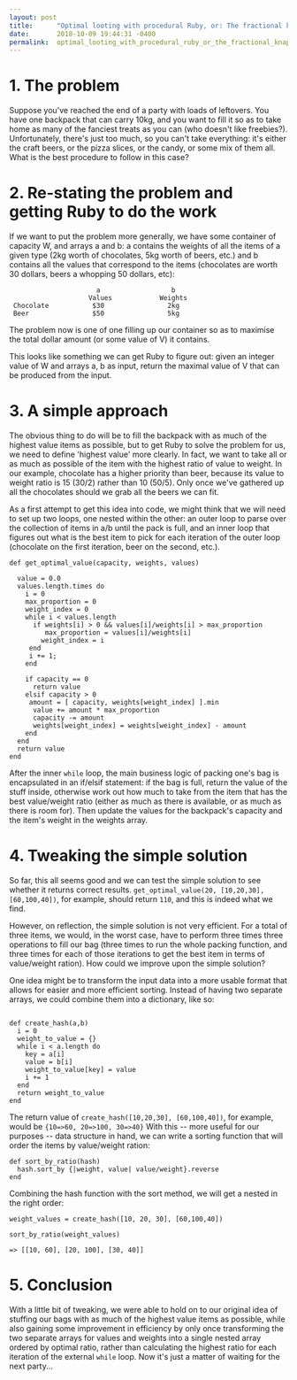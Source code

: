 ```yaml
---
layout: post
title:      "Optimal looting with procedural Ruby, or: The fractional knapsack problem"
date:       2018-10-09 19:44:31 -0400
permalink:  optimal_looting_with_procedural_ruby_or_the_fractional_knapsack_problem
---
```


# 1. The problem

Suppose you've reached the end of a party with loads of leftovers. You have one backpack that can carry 10kg, and you want to fill it so as to take home as many of the fanciest treats as you can (who doesn't like freebies?).  Unfortunately, there's just too much, so you can't take everything: it's either the craft beers, or the pizza slices, or the candy, or some mix of them all. What is the best procedure to follow in this case?

# 2. Re-stating the problem and getting Ruby to do the work

If we want to put the problem more generally, we have some container of capacity W, and arrays a and b: a contains the weights of all the items of a given type (2kg worth of chocolates, 5kg worth of beers, etc.) and b contains all the values that correspond to the items (chocolates are worth 30 dollars, beers a whopping 50 dollars, etc):

                          a                  b 
                        Values            Weights
     Chocolate           $30                2kg
     Beer                $50                5kg          


The problem now is one of one filling up our container so as to maximise the total dollar amount (or some value of V) it contains. 

This looks like something we can get Ruby to figure out: given an integer value of W and arrays a, b as input, return the maximal value of V that can be produced from the input. 

# 3. A simple approach

The obvious thing to do will be to fill the backpack with as much of the highest value items as possible, but to get Ruby to solve the problem for us, we need to define 'highest value' more clearly. In fact, we want to take all or as much as possible of the item with the highest ratio of value to weight. In our example, chocolate has a higher priority than beer, because its value to weight ratio is 15 (30/2) rather than 10 (50/5). Only once we've gathered up all the chocolates should we grab all the beers we can fit. 

As a first attempt to get this idea into code, we might think that we will need to set up two loops, one nested within the other: an outer loop to parse over the collection of items in a/b until the pack is full, and an inner loop that figures out what is the best item to pick for each iteration of the outer loop (chocolate on the first iteration, beer on the second, etc.).

```
def get_optimal_value(capacity, weights, values)

  value = 0.0
  values.length.times do 
    i = 0
    max_proportion = 0
    weight_index = 0
    while i < values.length
      if weights[i] > 0 && values[i]/weights[i] > max_proportion
         max_proportion = values[i]/weights[i]
        weight_index = i 
     end
     i += 1;
    end

    if capacity == 0
      return value
    elsif capacity > 0
     amount = [ capacity, weights[weight_index] ].min
      value += amount * max_proportion
      capacity -= amount
      weights[weight_index] = weights[weight_index] - amount
    end
  end
  return value
end
```

After the inner `while` loop, the main business logic of packing one's bag is encapsulated in an if/elsif statement: if the bag is full, return the value of the stuff inside, otherwise work out how much to take from the item that has the best value/weight ratio (either as much as there is available, or as much as there is room for). Then update the values for the backpack's capacity and the item's weight in the weights array. 

# 4. Tweaking the simple solution

So far, this all seems good and we can test the simple solution to see whether it returns correct results. `get_optimal_value(20, [10,20,30], [60,100,40])`, for example, should return `110`, and this is indeed what we find. 

However, on reflection, the simple solution is not very efficient. For a total of three items, we would, in the worst case, have to perform three times three operations to fill our bag (three times to run the whole packing function, and three times for each of those iterations to get the best item in terms of value/weight ration). How could we improve upon the simple solution?

One idea might be to transform the input data into a more usable format that allows for easier and more efficient sorting. Instead of having two separate arrays, we could combine them into a dictionary, like so: 

```

def create_hash(a,b)
  i = 0
  weight_to_value = {}
  while i < a.length do
    key = a[i]
    value = b[i]
    weight_to_value[key] = value
    i += 1
  end
  return weight_to_value
end
```

The return value of `create_hash([10,20,30], [60,100,40])`, for example, would be  `{10=>60, 20=>100, 30=>40}`
With this -- more useful for our purposes -- data structure in hand, we can write a sorting function that will order the items by value/weight ration:

```
def sort_by_ratio(hash)
  hash.sort_by {|weight, value| value/weight}.reverse
end
```

Combining the hash function with the sort method, we will get a nested in the right order: 

```
weight_values = create_hash([10, 20, 30], [60,100,40])

sort_by_ratio(weight_values)

=> [[10, 60], [20, 100], [30, 40]]
```

# 5. Conclusion
With a little bit of tweaking, we were able to hold on to our original idea of stuffing our bags with as much of the highest value items as possible, while also gaining some improvement in efficiency by only once transforming the two separate arrays for values and weights into a single nested array ordered by optimal ratio, rather than calculating the highest ratio for each iteration of the external `while` loop. Now it's just a matter of waiting for the next party...


